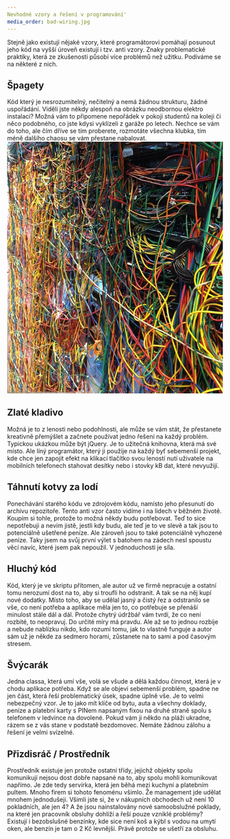 ```yaml
---
Nevhodné vzory a řešení v programování'
media_order: bad-wiring.jpg
---
```


Stejně jako existují nějaké vzory, které programátorovi pomáhají posunout jeho kód na vyšší úroveň existují i tzv. anti vzory. Znaky problematické praktiky, která ze zkušenosti působí více problémů než užitku. Podíváme se na některé z nich.
## Špagety
Kód který je nesrozumitelný, nečitelný a nemá žádnou strukturu, žádné uspořádání. Viděli jste někdy alespoň na obrázku neodbornou elektro instalaci? Možná vám to připomene nepořádek v pokoji studentů na koleji či něco podobného, co jste kdysi vyklízeli z garáže po letech. Nechce se vám do toho, ale čím dříve se tím proberete, rozmotáte všechna klubka, tím méně dalšího chaosu se vám přestane nabalovat.
![](bad-wiring.jpg)
## Zlaté kladivo
Možná je to z lenosti nebo podohlnosti, ale může se vám stát, že přestanete kreativně přemýšlet a začnete používat jedno řešení na každý problém. Typickou ukázkou může být jQuery. Je to užitečná knihovna, která má své místo. Ale líný programátor, který ji použije na každý byť sebemenší projekt, kde chce jen zapojit efekt na klikací tlačítko svou leností nutí uživatele na mobilních telefonech stahovat desítky nebo i stovky kB dat, které nevyužijí.
## Táhnutí kotvy za lodí
Ponechávání starého kódu ve zdrojovém kódu, namísto jeho přesunutí do archivu repozitoře. Tento anti vzor často vidíme i na lidech v běžném životě. Koupím si tohle, protože to možná někdy budu potřebovat. Teď to sice nepotřebuji a nevím jistě, jestli kdy budu, ale teď je to ve slevě a tak jsou to potenciálně ušetřené peníze. Ale zároveň jsou to také potenciálně vyhozené peníze. Taky jsem na svůj první výlet s batohem na zádech nesl spoustu věcí navíc, které jsem pak nepoužil. V jednoduchosti je síla.
## Hluchý kód
Kód, který je ve skriptu přítomen, ale autor už ve firmě nepracuje a ostatní tomu nerozumí dost na to, aby si troufli ho odstranit. A tak se na něj kupí nové dodatky. Místo toho, aby se udělal jasný a čistý řez a odstranilo se vše, co není potřeba a aplikace měla jen to, co potřebuje se přenáší minulost stále dál a dál. Protože chytrý údržbář vám tvrdí, že co není rozbité, to neopravuj. Do určité míry má pravdu. Ale až se to jednou rozbije a nebude nablízku nikdo, kdo rozumí tomu, jak to vlastně funguje a autor sám už je někde za sedmero horami, zůstanete na to sami a pod časovým stresem.
## Švýcarák
Jedna classa, která umí vše, volá se všude a dělá každou činnost, která je v chodu aplikace potřeba. Když se ale objeví sebemenší problém, spadne ne jen část, která řeší problematický úsek, spadne úplně vše. Je to velmi nebezpečný vzor. Je to jako mít klíče od bytu, auta a všechny doklady, peníze a platební karty s PINem napsaným fixou na druhé straně spolu s telefonem v ledvince na dovolené. Pokud vám ji někdo na pláži ukradne, rázem se z vás stane v podstatě bezdomovec. Nemáte žádnou zálohu a řešení je velmi svízelné.
## Přizdisráč / Prostředník
Prostředník existuje jen protože ostatní třídy, jejichž objekty spolu komunikují nejsou dost dobře napsané na to, aby spolu mohli komunikovat napřímo. Je zde tedy servírka, která jen běhá mezi kuchyní a platebním pultem. Mnoho firem si tohoto fenoménu všimlo. Že management jde udělat mnohem jednodušeji. Všimli jste si, že v nákupních obchodech už není 10 pokladních, ale jen 4? A že jsou nainstalovány nové samoobslužné poklady, na které jen pracovník obsluhy dohlíží a řeší pouze vzniklé problémy? Existují i bezobslušné benzínky, kde sice není koš a kýbl s vodou na umytí oken, ale benzín je tam o 2 Kč levnější. Právě protože se ušetří za obsluhu.